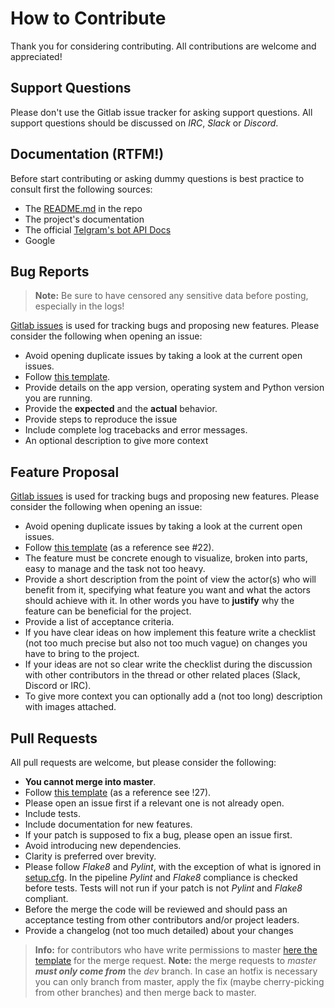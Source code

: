 # How to Contribute

Thank you for considering contributing. All contributions are welcome and appreciated!

## Support Questions

Please don't use the Gitlab issue tracker for asking support questions. All support questions should be discussed on _IRC_, _Slack_ or _Discord_.

## Documentation (RTFM!)

Before start contributing or asking dummy questions is best practice to consult first the following sources:

+ The [README.md](https://gitlab.com/meliurwen/feedgram/-/blob/develop/README.md) in the repo
+ The project's documentation
+ The official [Telgram's bot API Docs](https://core.telegram.org/bots/api)
+ Google

## Bug Reports

> **Note:** Be sure to have censored any sensitive data before posting, especially in the logs!

[Gitlab issues](https://gitlab.com/meliurwen/feedgram/-/issues/) is used for tracking bugs and proposing new features. Please consider the following when opening an issue:

+ Avoid opening duplicate issues by taking a look at the current open issues.
+ Follow [this template](.gitlab/issue_templates/ISSUE-BUG.md).
+ Provide details on the app version, operating system and Python version you are running.
+ Provide the **expected** and the **actual** behavior.
+ Provide steps to reproduce the issue
+ Include complete log tracebacks and error messages.
+ An optional description to give more context

## Feature Proposal

[Gitlab issues](https://gitlab.com/meliurwen/feedgram/-/issues/) is used for tracking bugs and proposing new features. Please consider the following when opening an issue:

+ Avoid opening duplicate issues by taking a look at the current open issues.
+ Follow [this template](.gitlab/issue_templates/ISSUE-FEATURE.md) (as a reference see #22).
+ The feature must be concrete enough to visualize, broken into parts, easy to manage and the task not too heavy.
+ Provide a short description from the point of view the actor(s) who will benefit from it, specifying what feature you want and what the actors should achieve with it. In other words you have to **justify** why the feature can be beneficial for the project.
+ Provide a list of acceptance criteria.
+ If you have clear ideas on how implement this feature write a checklist (not too much precise but also not too much vague) on changes you have to bring to the project.
+ If your ideas are not so clear write the checklist during the discussion with other contributors in the thread or other related places (Slack, Discord or IRC).
+ To give more context you can optionally add a (not too long) description with images attached.

## Pull Requests

All pull requests are welcome, but please consider the following:

+ **You cannot merge into master**.
+ Follow [this template](.gitlab/merge_templates/MERGE-DEV.md) (as a reference see !27).
+ Please open an issue first if a relevant one is not already open.
+ Include tests.
+ Include documentation for new features.
+ If your patch is supposed to fix a bug, please open an issue first.
+ Avoid introducing new dependencies.
+ Clarity is preferred over brevity.
+ Please follow _Flake8_ and _Pylint_, with the exception of what is ignored in [setup.cfg](https://gitlab.com/meliurwen/feedgram/-/blob/develop/setup.cfg). In the pipeline _Pylint_ and _Flake8_ compliance is checked before tests. Tests will not run if your patch is not _Pylint_ and _Flake8_ compliant.
+ Before the merge the code will be reviewed and should pass an acceptance testing from other contributors and/or project leaders.
+ Provide a changelog (not too much detailed) about your changes

> **Info:** for contributors who have write permissions to master [here the template](.gitlab/merge_templates/MERGE-MASTER.md) for the merge request.
> **Note:** the merge requests to _master_ **_must only come from_** the _dev_ branch. In case an hotfix is necessary you can only branch from master, apply the fix (maybe cherry-picking from other branches) and then merge back to master.

